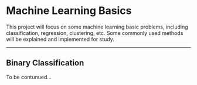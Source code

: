 # Machine Learning Basics
This project will focus on some machine learning basic problems, including classification, regression, clustering, etc. Some commonly used methods will be explained and implemented for study.

---
## Binary Classification
To be contunued...
